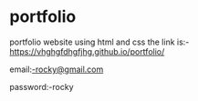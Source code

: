 # portfolio
portfolio website using html and css the link is:-https://vhghgfdhgfjhg.github.io/portfolio/

email:-rocky@gmail.com

password:-rocky
